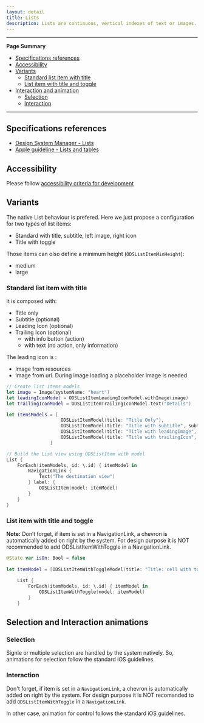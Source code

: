 ```yaml
---
layout: detail
title: Lists
description: Lists are continuous, vertical indexes of text or images.
---
```


---

**Page Summary**

* [Specifications references](#specifications-references)
* [Accessibility](#accessibility)
* [Variants](#variants)
   * [Standard list item with title](#standard-list-item-with-title)
   * [List item with title and toggle](#interaction-and-animation)
* [Interaction and animation](#interaction-and-animation)
    *  [Selection](#selection)
    *  [Interaction](#interaction)

---

## Specifications references

- [Design System Manager - Lists](https://system.design.orange.com/0c1af118d/p/09a804-lists/b/669743)
- [Apple guideline - Lists and tables](https://developer.apple.com/design/human-interface-guidelines/components/layout-and-organization/lists-and-tables)

## Accessibility

Please follow [accessibility criteria for development](https://a11y-guidelines.orange.com/en/mobile/ios/)

## Variants

The native List behaviour is prefered. Here we just propose a configuration for two types of list items:
- Standard with title, subtitle, left image, right icon
- Title with toggle 

Those items can olso define a minimum height (`ODSListItemMinHeight`):
- medium
- large


### Standard list item with title
 
It is composed with:
- Title only
- Subtitle (optional)
- Leading Icon (optional)
- Trailing Icon (optional)
    - with info button (action)
    - with text (no action, only information)
    
The leading icon is :
- Image from resources
- Image from url. During image loading a placeholder Image is needed  
    
```swift
// Create list items models
let image = Image(systemName: "heart")
let leadingIconModel = ODSListItemLeadingIconModel.withImage(image)
let trailingIconModel = ODSListItemTrailingIconModel.text("Details")

let itemsModels = [ 
                    ODSListItemModel(title: "Title Only"),
                    ODSListItemModel(title: "Title with subtitle", subtitle: "subtitle"),    
                    ODSListItemModel(title: "Title with leadingImage", leadingIconModel: leadingIconModel),
                    ODSListItemModel(title: "Title with trailingIcon", trailingIconModel: trailingIconModel),
                ]

// Build the List view using ODSListItem with model
List {
    ForEach(itemModels, id: \.id) { itemModel in
        NavigationLink {
            Text("The destination view")
        } label: {
            ODSListItem(model: itemModel)
        }
    }
}
```

### List item with title and toggle

**Note:** Don’t forget, if item is set in a NavigationLink, a chevron is automatically added on right by the system. For design purpose it is NOT recommended to add ODSListItemWithToggle in a NavigationLink.

```swift      
@State var isOn: Bool = false
        
let itemModel = [ODSListItemWithToggleModel(title: "Title: cell with toggle", isOn: $isOn)]
        
    List {
        ForEach(itemModels, id: \.id) { itemModel in
            ODSListItemWithToggle(model: itemModel)
        }
    }
```


## Selection and Interaction animations

### Selection

Signle or multiple selection are handled by the system natively. 
So, animations for selection follow the standard iOS guidelines.

### Interaction

Don't forget, if item is set in a `NavigationLink`, a chevron is automatically added on right by the system.
For design purpose it is NOT recomanded to add `ODSListItemWithToggle` in a `NavigationLink`.

In other case, animation for control follows the standard iOS guidelines.

